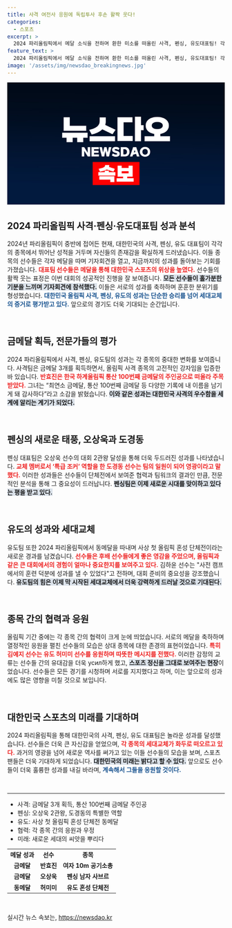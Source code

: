 ```yaml
---
title: 사격 여전사 응원에 독립투사 후손 활짝 웃다!
categories:
  - 스포츠
excerpt: >
  2024 파리올림픽에서 메달 소식을 전하며 환한 미소를 떠올린 사격, 펜싱, 유도대표팀! 각 종목의 성과와 세대교체의 기쁨이 가득한 기자회견 현장을 놓치지 마세요!
feature_text: >
  2024 파리올림픽에서 메달 소식을 전하며 환한 미소를 떠올린 사격, 펜싱, 유도대표팀! 각 종목의 성과와 세대교체의 기쁨이 가득한 기자회견 현장을 놓치지 마세요!
image: '/assets/img/newsdao_breakingnews.jpg'
---
```


<p><img src="/assets/img/newsdao_breakingnews.jpg" alt="ranknews 속보" /></p>

<h2 data-ke-size="size26">2024 파리올림픽 사격‧펜싱‧유도대표팀 성과 분석</h2>

<p data-ke-size="size16">2024년 파리올림픽이 중반에 접어든 현재, 대한민국의 사격, 펜싱, 유도 대표팀이 각각의 종목에서 뛰어난 성적을 거두며 자신들의 존재감을 확실하게 드러냈습니다. 이들 종목의 선수들은 각자 메달을 따며 기자회견을 열고, 지금까지의 성과를 돌아보는 기회를 가졌습니다. <b><span style="color: #ee2323;">대표팀 선수들은 메달을 통해 대한민국 스포츠의 위상을 높였다.</span></b> 선수들의 활짝 웃는 표정은 이번 대회의 성공적인 진행을 잘 보여줍니다. <b><span style="background-color: #21538527;">모든 선수들이 홀가분한 기분을 느끼며 기자회견에 참석했다.</span></b> 이들은 서로의 성과를 축하하며 훈훈한 분위기를 형성했습니다. <b><span style="color: #1a5490;">대한민국 올림픽 사격, 펜싱, 유도의 성과는 단순한 승리를 넘어 세대교체의 증거로 평가받고 있다.</span></b> 앞으로의 경기도 더욱 기대되는 순간입니다.</p>

<p data-ke-size="size16">&nbsp;</p>

<h2 data-ke-size="size26">금메달 획득, 전문가들의 평가</h2>

<p data-ke-size="size16">2024 파리올림픽에서 사격, 펜싱, 유도팀의 성과는 각 종목의 중대한 변화를 보여줍니다. 사격팀은 금메달 3개를 획득하면서, 올림픽 사격 종목의 고전적인 강자임을 입증한 바 있습니다. <b><span style="color: #ee2323;">반효진은 한국 하계올림픽 통산 100번째 금메달의 주인공으로 떠올라 주목받았다.</span></b> 그녀는 “최연소 금메달, 통산 100번째 금메달 등 다양한 기록에 내 이름을 남기게 돼 감사하다”라고 소감을 밝혔습니다. <b><span style="background-color: #21538527;">이와 같은 성과는 대한민국 사격의 우수함을 세계에 알리는 계기가 되었다.</span></b></p>

<p data-ke-size="size16">&nbsp;</p>

<h2 data-ke-size="size26">펜싱의 새로운 태풍, 오상욱과 도경동</h2>

<p data-ke-size="size16">펜싱 대표팀은 오상욱 선수의 대회 2관왕 달성을 통해 더욱 두드러진 성과를 나타냈습니다. <b><span style="color: #ee2323;">교체 멤버로서 ‘특급 조커’ 역할을 한 도경동 선수는 팀의 일원이 되어 영광이라고 말했다.</span></b> 이러한 성과들은 선수들이 단체전에서 보여준 협력과 팀워크의 결과인 만큼, 전문적인 분석을 통해 그 중요성이 드러납니다. <b><span style="background-color: #21538527;">펜싱팀은 이제 새로운 시대를 맞이하고 있다는 평을 받고 있다.</span></b></p>

<p data-ke-size="size16">&nbsp;</p>

<h2 data-ke-size="size26">유도의 성과와 세대교체</h2>

<p data-ke-size="size16">유도팀 또한 2024 파리올림픽에서 동메달을 따내며 사상 첫 올림픽 혼성 단체전이라는 새로운 경과를 남겼습니다. <b><span style="color: #ee2323;">선수들은 후배 선수들에게 좋은 영감을 주었으며, 올림픽과 같은 큰 대회에서의 경험이 얼마나 중요한지를 보여주고 있다.</span></b> 김하윤 선수는 "사전 캠프에서의 훈련 덕분에 성과를 낼 수 있었다"고 전하며, 대회 준비의 중요성을 강조했습니다. <b><span style="background-color: #21538527;">유도팀의 힘은 이제 막 시작된 세대교체에서 더욱 강력하게 드러날 것으로 기대된다.</span></b></p>

<p data-ke-size="size16">&nbsp;</p>

<h2 data-ke-size="size26">종목 간의 협력과 응원</h2>

<p data-ke-size="size16">올림픽 기간 중에는 각 종목 간의 협력이 크게 눈에 띄었습니다. 서로의 메달을 축하하며 열정적인 응원을 펼친 선수들의 모습은 상대 종목에 대한 존경의 표현이었습니다. <b><span style="color: #ee2323;">특히 김예지 선수는 유도 허미미 선수를 응원하며 따뜻한 메시지를 전했다.</span></b> 이러한 감정의 교류는 선수들 간의 유대감을 더욱 усил하게 했고, <b><span style="background-color: #21538527;">스포츠 정신을 그대로 보여주는 현장</span></b>이었습니다. 선수들은 모든 경기를 시청하며 서로를 지지했다고 하며, 이는 앞으로의 성과에도 많은 영향을 미칠 것으로 보입니다.</p>

<p data-ke-size="size16">&nbsp;</p>

<h2 data-ke-size="size26">대한민국 스포츠의 미래를 기대하며</h2>

<p data-ke-size="size16">2024 파리올림픽을 통해 대한민국의 사격, 펜싱, 유도 대표팀은 놀라운 성과를 달성했습니다. 선수들은 더욱 큰 자신감을 얻었으며, <b><span style="color: #ee2323;">각 종목의 세대교체가 화두로 떠오르고 있다.</span></b> 과거의 영광을 넘어 새로운 역사를 써가고 있는 이들 선수들의 모습을 보며, 스포츠 팬들은 더욱 기대하게 되었습니다. <b><span style="background-color: #21538527;">대한민국의 미래는 밝다고 할 수 있다.</span></b> 앞으로도 선수들이 더욱 훌륭한 성과를 내길 바라며, <b><span style="color: #1a5490;">계속해서 그들을 응원할 것이다.</span></b></p>

<p data-ke-size="size16">&nbsp;</p>

<hr />

<ul>
<li>사격: 금메달 3개 획득, 통산 100번째 금메달 주인공</li>
<li>펜싱: 오상욱 2관왕, 도경동의 특별한 역할</li>
<li>유도: 사상 첫 올림픽 혼성 단체전 동메달</li>
<li>협력: 각 종목 간의 응원과 우정</li>
<li>미래: 새로운 세대의 씨앗을 뿌리다</li>
</ul>

<table>
<tr>
<td style="text-align: center; height: 17px;"><b>메달 성과</b></td>
<td style="text-align: center; height: 17px;"><b>선수</b></td>
<td style="text-align: center; height: 17px;"><b>종목</b></td>
</tr>
<tr>
<td style="text-align: center; height: 17px;"><b>금메달</b></td>
<td style="text-align: center; height: 17px;"><b>반효진</b></td>
<td style="text-align: center; height: 17px;"><b>여자 10m 공기소총</b></td>
</tr>
<tr>
<td style="text-align: center; height: 17px;"><b>금메달</b></td>
<td style="text-align: center; height: 17px;"><b>오상욱</b></td>
<td style="text-align: center; height: 17px;"><b>펜싱 남자 사브르</b></td>
</tr>
<tr>
<td style="text-align: center; height: 17px;"><b>동메달</b></td>
<td style="text-align: center; height: 17px;"><b>허미미</b></td>
<td style="text-align: center; height: 17px;"><b>유도 혼성 단체전</b></td>
</tr>
</table>

<p data-ke-size="size16">&nbsp;</p>
실시간 뉴스 속보는, <a href="https://newsdao.kr" rel="dofollow">https://newsdao.kr</a>


